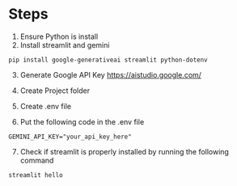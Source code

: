 # Steps

1. Ensure Python is install
2. Install streamlit and gemini

```
pip install google-generativeai streamlit python-dotenv
```

3. Generate Google API Key
   https://aistudio.google.com/

4. Create Project folder
5. Create .env file
6. Put the following code in the .env file

```
GEMINI_API_KEY="your_api_key_here"
```

7. Check if streamlit is properly installed by running the following command

```
streamlit hello
```
